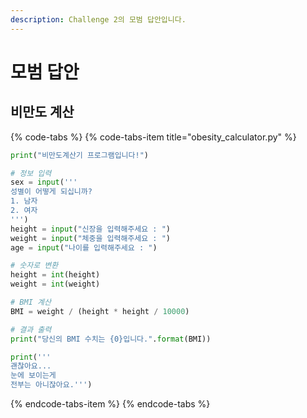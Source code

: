 ```yaml
---
description: Challenge 2의 모범 답안입니다.
---
```


# 모범 답안

## 비만도 계산

{% code-tabs %}
{% code-tabs-item title="obesity\_calculator.py" %}
```python
print("비만도계산기 프로그램입니다!")

# 정보 입력
sex = input('''
성별이 어떻게 되십니까?
1. 남자
2. 여자
''')
height = input("신장을 입력해주세요 : ")
weight = input("체중을 입력해주세요 : ")
age = input("나이를 입력해주세요 : ")

# 숫자로 변환
height = int(height)
weight = int(weight)

# BMI 계산
BMI = weight / (height * height / 10000)

# 결과 출력
print("당신의 BMI 수치는 {0}입니다.".format(BMI))

print('''
괜찮아요...
눈에 보이는게
전부는 아니잖아요.''')
```
{% endcode-tabs-item %}
{% endcode-tabs %}




